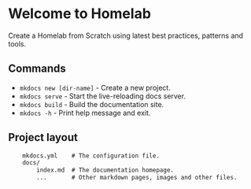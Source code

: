 # Welcome to Homelab

Create a Homelab from Scratch using latest best practices, patterns and tools.

## Commands

* `mkdocs new [dir-name]` - Create a new project.
* `mkdocs serve` - Start the live-reloading docs server.
* `mkdocs build` - Build the documentation site.
* `mkdocs -h` - Print help message and exit.

## Project layout

```txt
    mkdocs.yml    # The configuration file.
    docs/
        index.md  # The documentation homepage.
        ...       # Other markdown pages, images and other files.
```
